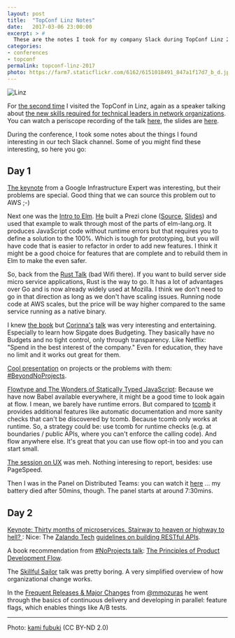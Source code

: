 ```yaml
---
layout: post
title:  "TopConf Linz Notes"
date:   2017-03-06 23:00:00
excerpt: > #
  These are the notes I took for my company Slack during TopConf Linz 2017
categories:
- conferences
- topconf
permalink: topconf-linz-2017
photo: https://farm7.staticflickr.com/6162/6151018491_847a1f17d7_b_d.jpg
---
```


![Linz](https://farm7.staticflickr.com/6162/6151018491_847a1f17d7_b_d.jpg)

For [the second time](/topconf-linz-2016) I visited the TopConf in Linz, again as a speaker talking about [the new skills required for technical leaders in network organizations](https://www.topconf.com/conference//linz-2017/talk/motivating-developers-with-purposeful-work/). You can watch a periscope recording of the talk [here](https://www.youtube.com/watch?v=ycE_1uwlE-M&t=2m59s), the slides are [here](https://docs.google.com/presentation/d/1h9JkH7vF_w_s37DTu4iMImKvHxZletoKDoniTe1r4cI/edit?usp=sharing).

During the conference, I took some notes about the things I found interesting in our tech Slack channel. Some of you might find these interesting, so here you go:

## Day 1

[The keynote](https://www.topconf.com/conference//linz-2017/talk/opening-keynote-load-shedding-approaches-principles-experiences-and-impact-in-service-management/) from a Google Infrastructure Expert was interesting, but their problems are special. Good thing that we can source this problem out to AWS ;-)

Next one was the [Intro to Elm](https://www.topconf.com/conference//linz-2017/talk/porting-prezi-to-elm-in-100-lines-of-code/). [He](https://twitter.com/my_rho) built a Prezi clone ([Source](https://github.com/myrho/prezi-to-elm-in-99-loc), [Slides](https://myrho.github.io/porting-prezi-to-elm-in-99-loc/?out.svg)) and used that example to walk through most of the parts of elm-lang.org. It produces JavaScript code without runtime errors but that requires you to define a solution to the 100%. Which is tough for prototyping, but you will have code that is easier to refactor in order to add new features. I think it might be a good choice for features that are complete and to rebuild them in Elm to make the even safer.

So, back from the [Rust Talk](https://www.topconf.com/conference//linz-2017/talk/rust-for-serious-developers/) (bad Wifi there). If you want to build server side micro service applications, Rust is the way to go. It has a lot of advantages over Go and is now already widely used at Mozilla. I think we don't need to go in that direction as long as we don't have scaling issues. Running node code at AWS scales, but the price will be way higher compared to the same service running as a native binary.

I knew [the book](http://www.sipgateblog.de/24-work-hacks/) but [Corinna's](http://www.twitter.com/findingmarbles) [talk](https://www.topconf.com/conference//linz-2017/talk/12-work-hacks/) was very interesting and entertaining. Especially to learn how Sipgate does Budgeting. They basically have no Budgets and no tight control, only through transparency. Like Netflix: "Spend in the best interest of the company." Even for education, they have no limit and it works out great for them.

[Cool presentation](https://www.topconf.com/conference//linz-2017/talk/beyond-projects-noprojects-why-projects-are-wrong-and-what-to-do-instead/) on projects or the problems with them: [#BeyondNoProjects](http://www.allankelly.net/static/presentations/Oredev2016/Oredev-BeyondNoProjects.pdf).

[Flowtype and The Wonders of Statically Typed JavaScript](https://www.topconf.com/conference//linz-2017/talk/flowtype-and-the-wonders-of-statically-typed-javascript/): Because we have now Babel available everywhere, it might be a good time to look again at flow. I mean, we barely have runtime errors. But compared to [tcomb](https://github.com/gcanti/tcomb) it provides additional features like automatic documentation and more sanity checks that can't be discovered by tcomb. Because tcomb only works at runtime. So, a strategy could be: use tcomb for runtime checks (e.g. at boundaries / public APIs, where you can't enforce the calling code). And flow anywhere else. It's great that you can use flow opt-in too and you can start small.

[The session on UX](https://www.topconf.com/conference//linz-2017/talk/ux-reports-from-the-trenches/) was meh. Nothing interesing to report, besides: use PageSpeed.

Then I was in the Panel on Distributed Teams: you can watch it [here](https://twitter.com/coderbyheart/status/836959108590944256) … my battery died after 50mins, though. The panel starts at around 7:30mins.

## Day 2

[Keynote: Thirty months of microservices. Stairway to heaven or highway to hell? ](https://www.topconf.com/conference//linz-2017/talk/keynote-thirty-months-of-microservices-stairway-to-heaven-or-highway-to-hell/): Nice: The [Zalando Tech](https://twitter.com/ZalandoTech) [guidelines on building RESTful APIs](https://github.com/zalando/restful-api-guidelines/blob/master/README.md).

A book recommendation from [#NoProjects talk](https://www.topconf.com/conference//linz-2017/talk/value-over-projects-a-noprojects-production/): [The Principles of Product Development Flow](https://www.amazon.de/dp/1935401009/ref=cm_sw_r_tw_awdo_x_WU-TybMQ9R6QT).

The [Skillful Sailor](https://www.topconf.com/conference//linz-2017/talk/a-smooth-sea-never-made-a-skillful-sailor/) talk was pretty boring. A very simplified overview of how organizational change works.

In the [Frequent Releases & Major Changes](https://www.topconf.com/conference//linz-2017/talk/frequent-releases-major-changes/) from [@mmozuras](https://twitter.com/mmozuras) he went through the basics of continuous delivery and developing in parallel: feature flags, which enables things like A/B tests.

----

Photo: [kami fubuki](https://www.flickr.com/photos/kami_fubuki/6151018491) (CC BY-ND 2.0)
